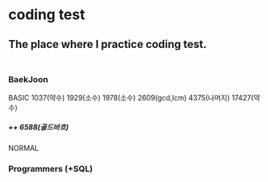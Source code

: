 # coding test <br>
## The place where I practice coding test. <br> <br>
 ### BaekJoon <br>
 BASIC 1037(약수) 1929(소수) 1978(소수) 2609(gcd,lcm) 4375(나머지) 17427(약수) <br>
 ##### ++ 6588(골드바흐) <br>
 NORMAL <br>
 
 ### Programmers (+SQL)
